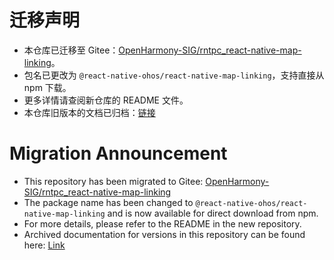 #  迁移声明

- 本仓库已迁移至 Gitee：[OpenHarmony-SIG/rntpc_react-native-map-linking](https://gitee.com/openharmony-sig/rntpc_react-native-map-linking)。
- 包名已更改为 `@react-native-ohos/react-native-map-linking`，支持直接从 npm 下载。
- 更多详情请查阅新仓库的 README 文件。
- 本仓库旧版本的文档已归档：[链接](/doc/zh-cn.md)

# Migration Announcement

- This repository has been migrated to Gitee: [OpenHarmony-SIG/rntpc_react-native-map-linking](https://gitee.com/openharmony-sig/rntpc_react-native-map-linking)
- The package name has been changed to `@react-native-ohos/react-native-map-linking` and is now available for direct download from npm.
- For more details, please refer to the README in the new repository.
- Archived documentation for versions in this repository can be found here: [Link](/doc/en.md)
